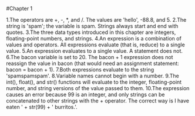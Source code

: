 #Chapter 1

1.The operators are +, -, *, and /. The values are 'hello', -88.8, and 5.
2.The string is 'spam'; the variable is spam. Strings always start and end with quotes.
3.The three data types introduced in this chapter are integers, floating-point numbers, and strings.
4.An expression is a combination of values and operators. All expressions evaluate (that is, reduce) to a single value.
5.An expression evaluates to a single value. A statement does not.
6.The bacon variable is set to 20. The bacon + 1 expression does not reassign the value in bacon (that would need an assignment statement: bacon = bacon + 1).
7.Both expressions evaluate to the string 'spamspamspam'.
8.Variable names cannot begin with a number.
9.The int(), float(), and str() functions will evaluate to the integer, floating-point number, and string versions of the value passed to them.
10.The expression causes an error because 99 is an integer, and only strings can be concatenated to other strings with the + operator. The correct way is I have eaten ' + str(99) + ' burritos.'.
